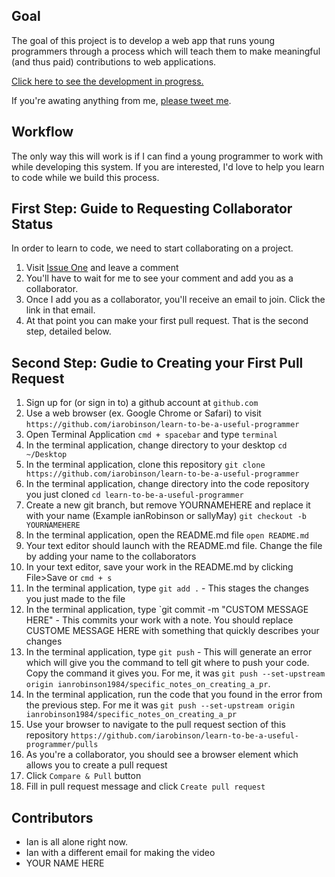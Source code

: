 ## Goal

The goal of this project is to develop a web app that runs young programmers through a process which will teach them to make meaningful (and thus paid) contributions to web applications.

[Click here to see the development in progress.](https://iarobinson.github.io/learn-to-be-a-useful-programmer/)

If you're awating anything from me, [please tweet me](https://twitter.com/independentian).

## Workflow

The only way this will work is if I can find a young programmer to work with while developing this system. If you are interested, I'd love to help you learn to code while we build this process.

## First Step: Guide to Requesting Collaborator Status

In order to learn to code, we need to start collaborating on a project.

1. Visit [Issue One](https://github.com/iarobinson/learn-to-be-a-useful-programmer/issues/1) and leave a comment
2. You'll have to wait for me to see your comment and add you as a collaborator.
3. Once I add you as a collaborator, you'll receive an email to join. Click the link in that email.
4. At that point you can make your first pull request. That is the second step, detailed below.

## Second Step: Gudie to Creating your First Pull Request

1. Sign up for (or sign in to) a github account at `github.com`
2. Use a web browser (ex. Google Chrome or Safari) to visit
        `https://github.com/iarobinson/learn-to-be-a-useful-programmer`
3. Open Terminal Application
        `cmd + spacebar` and type `terminal`
4. In the terminal application, change directory to your desktop
        `cd ~/Desktop`
3. In the terminal application, clone this repository
        `git clone https://github.com/iarobinson/learn-to-be-a-useful-programmer`
4. In the terminal application, change directory into the code repository you just cloned
        `cd learn-to-be-a-useful-programmer`
5. Create a new git branch, but remove YOURNAMEHERE and replace it with your name (Example ianRobinson or sallyMay)
        `git checkout -b YOURNAMEHERE`
6. In the terminal application, open the README.md file
        `open README.md`
7. Your text editor should launch with the README.md file. Change the file by adding your name to the collaborators
8. In your text editor, save your work in the README.md by clicking File>Save or `cmd + s`
9. In the terminal application, type `git add .` - This stages the changes you just made to the file
10. In the terminal application, type `git commit -m "CUSTOM MESSAGE HERE" - This commits your work with a note. You should replace CUSTOME MESSAGE HERE with something that quickly describes your changes
11. In the terminal application, type `git push` - This will generate an error which will give you the command to tell git where to push your code. Copy the command it gives you. For me, it was `git push --set-upstream origin ianrobinson1984/specific_notes_on_creating_a_pr`.
12. In the terminal application, run the code that you found in the error from the previous step. For me it was `git push --set-upstream origin ianrobinson1984/specific_notes_on_creating_a_pr`
13. Use your browser to navigate to the pull request section of this repository
        `https://github.com/iarobinson/learn-to-be-a-useful-programmer/pulls`
14. As you're a collaborator, you should see a browser element which allows you to create a pull request
15. Click `Compare & Pull` button
16. Fill in pull request message and click `Create pull request`

## Contributors

- Ian is all alone right now.
- Ian with a different email for making the video
- YOUR NAME HERE
